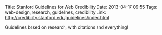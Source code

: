 Title: Stanford Guidelines for Web Credibility
Date: 2013-04-17 09:55
Tags: web-design, research, guidelines, credibility
Link: http://credibility.stanford.edu/guidelines/index.html

Guidelines based on research, with citations and everything!